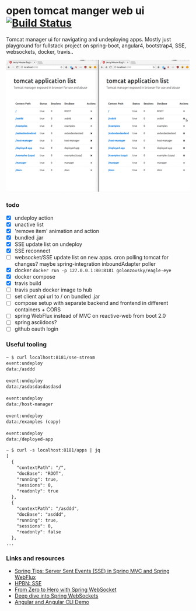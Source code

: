 # open tomcat manger web ui [![Build Status](https://travis-ci.org/golonzovsky/eagle-eye.svg?branch=master)](https://travis-ci.org/golonzovsky/eagle-eye)
Tomcat manager ui for navigating and undeploying apps.
Mostly just playground for fullstack project on spring-boot, angular4, bootstrap4, SSE, websockets, docker, travis..  

![help_animation_sorry_for_filesize.gif](help_animation_sorry_for_filesize.gif)

### todo 
- [x] undeploy action
- [x] unactive list
- [x] 'remove item' animation and action
- [x] bundled .jar
- [x] SSE update list on undeploy
- [x] SSE reconnect
- [ ] websocket/SSE update list on new apps. cron polling tomcat for changes? maybe spring-integration inboundAdapter poller
- [x] docker `docker run -p 127.0.0.1:80:8181 golonzovsky/eagle-eye`
- [x] docker compose
- [x] travis build
- [ ] travis push docker image to hub
- [ ] set client api url to / on bundled .jar 
- [ ] compose setup with separate backend and frontend in different containers + CORS 
- [ ] spring WebFlux instead of MVC on reactive-web from boot 2.0
- [ ] spring asciidocs? 
- [ ] github oauth login

### Useful tooling

```
~ $ curl localhost:8181/sse-stream
event:undeploy
data:/asddd

event:undeploy
data:/asdasdasdasdasd

event:undeploy
data:/host-manager

event:undeploy
data:/examples (copy)

event:undeploy
data:/deployed-app
```

```
~ $ curl -s localhost:8181/apps | jq
[
  {
    "contextPath": "/",
    "docBase": "ROOT",
    "running": true,
    "sessions": 0,
    "readonly": true
  },
  {
    "contextPath": "/asddd",
    "docBase": "asddd",
    "running": true,
    "sessions": 0,
    "readonly": false
  },
...
```

### Links and resources
- [Spring Tips: Server Sent Events (SSE) in Spring MVC and Spring WebFlux](https://www.youtube.com/watch?v=2To3_mYT2hc)
- [HPBN: SSE](https://hpbn.co/server-sent-events-sse/)
- [From Zero to Hero with Spring WebSocket](https://www.youtube.com/watch?v=nxakp15CACY)
- [Deep dive into Spring WebSockets](https://www.youtube.com/watch?v=oCAC2yow8xk)
- [Angular and Angular CLI Demo](https://github.com/mraible/ng-demo/)
